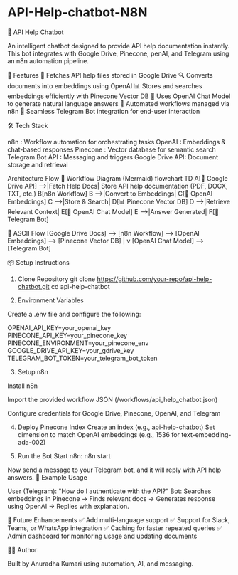 # API-Help-chatbot-N8N

📖 API Help Chatbot

An intelligent chatbot designed to provide API help documentation instantly. This bot integrates with Google Drive, Pinecone, 
penAI, and Telegram using an n8n automation pipeline.

🚀 Features
📂 Fetches API help files stored in Google Drive
🔍 Converts documents into embeddings using OpenAI
📊 Stores and searches embeddings efficiently with Pinecone Vector DB
🤖 Uses OpenAI Chat Model to generate natural language answers
🔗 Automated workflows managed via n8n
💬 Seamless Telegram Bot integration for end-user interaction

🛠️ Tech Stack

n8n
: Workflow automation for orchestrating tasks
OpenAI
: Embeddings & chat-based responses
Pinecone
: Vector database for semantic search
Telegram Bot API
: Messaging and triggers
Google Drive API: Document storage and retrieval

Architecture Flow
🔹 Workflow Diagram (Mermaid)
flowchart TD
    A[📂 Google Drive API] -->|Fetch Help Docs| Store API help documentation (PDF, DOCX, TXT, etc.)
    B[n8n Workflow]    B -->|Convert to Embeddings| 
    C[🔎 OpenAI Embeddings]    C -->|Store & Search|
    D[📊 Pinecone Vector DB]    D -->|Retrieve Relevant Context| 
    E[🤖 OpenAI Chat Model]    E -->|Answer Generated|
    F[💬 Telegram Bot]

🔹 ASCII Flow
[Google Drive Docs] --> [n8n Workflow] --> [OpenAI Embeddings] --> [Pinecone Vector DB]
                                                                    |
                                                                    v
                                                         [OpenAI Chat Model] --> [Telegram Bot]

📦 Setup Instructions
1. Clone Repository
git clone https://github.com/your-repo/api-help-chatbot.git
cd api-help-chatbot

2. Environment Variables

Create a .env file and configure the following:

OPENAI_API_KEY=your_openai_key
PINECONE_API_KEY=your_pinecone_key
PINECONE_ENVIRONMENT=your_pinecone_env
GOOGLE_DRIVE_API_KEY=your_gdrive_key
TELEGRAM_BOT_TOKEN=your_telegram_bot_token

3. Setup n8n

Install n8n

Import the provided workflow JSON (/workflows/api_help_chatbot.json)

Configure credentials for Google Drive, Pinecone, OpenAI, and Telegram

4. Deploy Pinecone Index
Create an index (e.g., api-help-chatbot)
Set dimension to match OpenAI embeddings (e.g., 1536 for text-embedding-ada-002)

5. Run the Bot
Start n8n:
n8n start

Now send a message to your Telegram bot, and it will reply with API help answers.
📌 Example Usage

User (Telegram): "How do I authenticate with the API?"
Bot: Searches embeddings in Pinecone → Finds relevant docs → Generates response using OpenAI → Replies with explanation.

🔮 Future Enhancements
✅ Add multi-language support
✅ Support for Slack, Teams, or WhatsApp integration
✅ Caching for faster repeated queries
✅ Admin dashboard for monitoring usage and updating documents

👨‍💻 Author

Built by Anuradha Kumari using automation, AI, and messaging.
